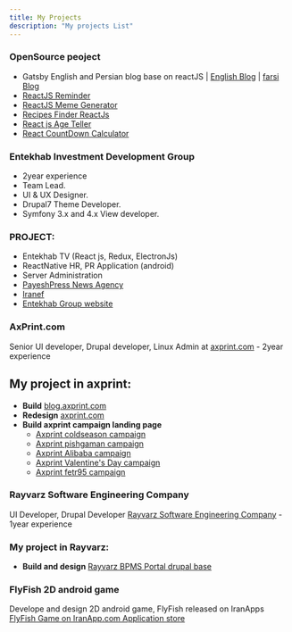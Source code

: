 ```yaml
---
title: My Projects
description: "My projects List"
---
```

### OpenSource peoject
- Gatsby English and Persian blog base on reactJS | [English Blog](http://pooyagolchian.ir) | [farsi Blog](http://pooyagolchian.ir/farsi)
- [ReactJS Reminder](http://pooyagolchian.ir/reminder/)
- [ReactJS Meme Generator](http://pooyagolchian.ir/memegen/)
- [Recipes Finder ReactJs](http://pooyagolchian.ir/recipefinder/)
- [React js Age Teller](http://pooyagolchian.ir/age-teller/)
- [React CountDown Calculator](http://pooyagolchian.ir/react-countdown-calc/)




### Entekhab Investment Development Group
- 2year experience
- Team Lead.
- UI & UX Designer.
- Drupal7 Theme Developer.
- Symfony 3.x and 4.x View developer.

### PROJECT: 
- Entekhab TV (React js, Redux, ElectronJs)
- ReactNative HR, PR Application (android)
- Server Administration
- [PayeshPress News Agency](payeshpress.com)
- [Iranef](https://www.iranef.org/mag)
- [Entekhab Group website](http://www.entekhabgroup.com)


### AxPrint.com
Senior UI developer, Drupal developer, Linux Admin at [axprint.com](http://axprint.com) - 2year experience

## My project in axprint:
* **Build** [blog.axprint.com](http://blog.axprint.com)
* **Redesign** [axprint.com](http://axprint.com)
* **Build axprint campaign landing page**
    - [Axprint coldseason campaign](http://axprint.com/landing/coldseason)
    - [Axprint pishgaman campaign](http://axprint.com/landing/pishgaman)
    - [Axprint Alibaba campaign](http://axprint.com/landing/alibaba)  
    - [Axprint Valentine's Day campaign](http://axprint.com/landing/loveday94)  
    - [Axprint fetr95 campaign](http://www.axprint.com/landing/fetr95/)

### Rayvarz Software Engineering Company
UI Developer, Drupal Developer [Rayvarz Software Engineering Company](http://rayvarz.com) - 1year experience


### My project in Rayvarz:
* **Build and design** [Rayvarz BPMS Portal drupal base](http://bpms.rayvarz.com)


### FlyFish 2D android game
Develope and design  2D android game, FlyFish released on IranApps [FlyFish Game on IranApp.com Application store](http://iranapps.ir/app/com.pooya.FlyFish)
